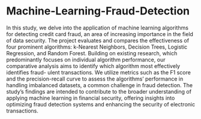 # Machine-Learning-Fraud-Detection
In this study, we delve into the application of machine learning algorithms for detecting credit card fraud, an area of increasing importance in the field of data security. The project evaluates and compares the effectiveness of four prominent algorithms: k-Nearest Neighbors, Decision Trees, Logistic Regression, and Random Forest. Building on existing research, which predominantly focuses on individual algorithm performance, our comparative analysis aims to identify which algorithm most effectively identifies fraud- ulent transactions. We utilize metrics such as the F1 score and the precision-recall curve to assess the algorithms’ performance in handling imbalanced datasets, a common challenge in fraud detection. The study’s findings are intended to contribute to the broader understanding of applying machine learning in financial security, offering insights into optimizing fraud detection systems and enhancing the security of electronic transactions.
